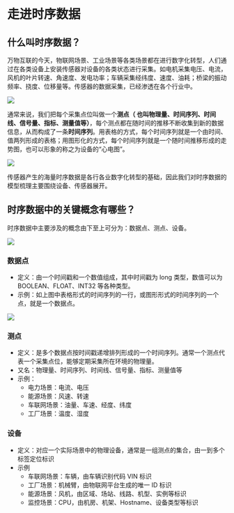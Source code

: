<!--

    Licensed to the Apache Software Foundation (ASF) under one
    or more contributor license agreements.  See the NOTICE file
    distributed with this work for additional information
    regarding copyright ownership.  The ASF licenses this file
    to you under the Apache License, Version 2.0 (the
    "License"); you may not use this file except in compliance
    with the License.  You may obtain a copy of the License at
    
        http://www.apache.org/licenses/LICENSE-2.0
    
    Unless required by applicable law or agreed to in writing,
    software distributed under the License is distributed on an
    "AS IS" BASIS, WITHOUT WARRANTIES OR CONDITIONS OF ANY
    KIND, either express or implied.  See the License for the
    specific language governing permissions and limitations
    under the License.

-->
# 走进时序数据

## 什么叫时序数据？

万物互联的今天，物联网场景、工业场景等各类场景都在进行数字化转型，人们通过在各类设备上安装传感器对设备的各类状态进行采集。如电机采集电压、电流，风机的叶片转速、角速度、发电功率；车辆采集经纬度、速度、油耗；桥梁的振动频率、挠度、位移量等。传感器的数据采集，已经渗透在各个行业中。

![](/img/%E6%97%B6%E5%BA%8F%E6%95%B0%E6%8D%AE%E4%BB%8B%E7%BB%8D.png)



通常来说，我们把每个采集点位叫做一个**测点（ 也叫物理量、时间序列、时间线、信号量、指标、测量值等）**，每个测点都在随时间的推移不断收集到新的数据信息，从而构成了一条**时间序列**。用表格的方式，每个时间序列就是一个由时间、值两列形成的表格；用图形化的方式，每个时间序列就是一个随时间推移形成的走势图，也可以形象的称之为设备的“心电图”。

![](/img/%E5%BF%83%E7%94%B5%E5%9B%BE1.png)

传感器产生的海量时序数据是各行各业数字化转型的基础，因此我们对时序数据的模型梳理主要围绕设备、传感器展开。

## 时序数据中的关键概念有哪些？

时序数据中主要涉及的概念由下至上可分为：数据点、测点、设备。

![](/img/%E7%99%BD%E6%9D%BF.png)

### 数据点

- 定义：由一个时间戳和一个数值组成，其中时间戳为 long 类型，数值可以为 BOOLEAN、FLOAT、INT32 等各种类型。
- 示例：如上图中表格形式的时间序列的一行，或图形形式的时间序列的一个点，就是一个数据点。

![](/img/%E6%95%B0%E6%8D%AE%E7%82%B9.png)

### 测点

- 定义：是多个数据点按时间戳递增排列形成的一个时间序列。通常一个测点代表一个采集点位，能够定期采集所在环境的物理量。
- 又名：物理量、时间序列、时间线、信号量、指标、测量值等
- 示例：
  - 电力场景：电流、电压
  - 能源场景：风速、转速
  - 车联网场景：油量、车速、经度、纬度
  - 工厂场景：温度、湿度

### 设备

- 定义：对应一个实际场景中的物理设备，通常是一组测点的集合，由一到多个标签定位标识
- 示例
  - 车联网场景：车辆，由车辆识别代码 VIN 标识
  - 工厂场景：机械臂，由物联网平台生成的唯一 ID 标识
  - 能源场景：风机，由区域、场站、线路、机型、实例等标识
  - 监控场景：CPU，由机房、机架、Hostname、设备类型等标识